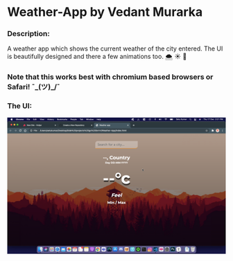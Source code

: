 # Weather-App by Vedant Murarka

### Description:

A weather app which shows the current weather of the city entered. The UI is beautifully designed and there a few animations too. 🌨 ☀️ 💨

### Note that this works best with chromium based browsers or Safari! ¯\_(ツ)_/¯

### The UI:

<img src="The UI.png" alt="UI">

